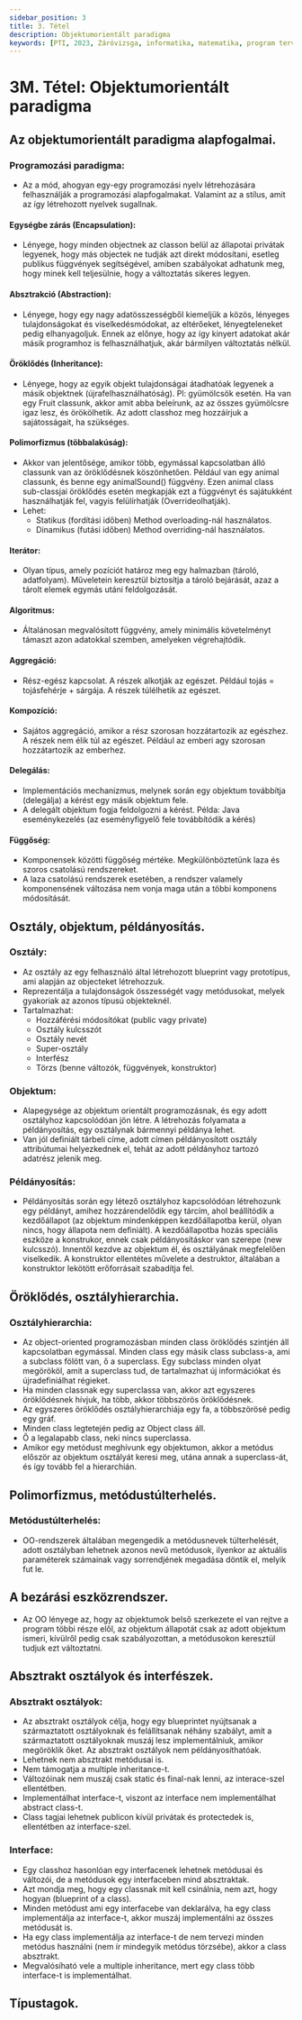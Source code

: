 ```yaml
---
sidebar_position: 3
title: 3. Tétel
description: Objektumorientált paradigma
keywords: [PTI, 2023, Záróvizsga, informatika, matematika, program tervező informatikus, jegyzet]
---
```


# 3M. Tétel: Objektumorientált paradigma

## Az objektumorientált paradigma alapfogalmai.

### Programozási paradigma:

- Az a mód, ahogyan egy-egy programozási nyelv létrehozására felhasználják a programozási alapfogalmakat. Valamint az a stílus, amit az így létrehozott nyelvek sugallnak.

#### Egységbe zárás (Encapsulation):

- Lényege, hogy minden objectnek az classon belül az állapotai privátak legyenek, hogy más objectek ne tudják azt direkt módosítani, esetleg publikus függvények segítségével, amiben szabályokat adhatunk meg, hogy minek kell teljesülnie, hogy a változtatás sikeres legyen.

#### Absztrakció (Abstraction):

- Lényege, hogy egy nagy adatösszességből kiemeljük a közös, lényeges tulajdonságokat és viselkedésmódokat, az eltérőeket, lényegteleneket pedig elhanyagoljuk. Ennek az előnye, hogy az így kinyert adatokat akár másik programhoz is felhasználhatjuk, akár bármilyen változtatás nélkül.

#### Öröklődés (Inheritance):

- Lényege, hogy az egyik objekt tulajdonságai átadhatóak legyenek a másik objektnek (újrafelhasználhatóság). Pl: gyümölcsök esetén. Ha van egy Fruit classunk, akkor amit abba beleírunk, az az összes gyümölcsre igaz lesz, és örökölhetik. Az adott classhoz meg hozzáírjuk a sajátosságait, ha szükséges.

#### Polimorfizmus (többalakúság):

- Akkor van jelentősége, amikor több, egymással kapcsolatban álló classunk van az öröklődésnek köszönhetően. Például van egy animal classunk, és benne egy animalSound() függvény. Ezen animal class sub-classjai öröklődés esetén megkapják ezt a függvényt és sajátukként használhatják fel, vagyis felülírhatják (Overrideolhatják).
- Lehet:
  - Statikus (fordítási időben) Method overloading-nál használatos.
  - Dinamikus (futási időben) Method overriding-nál használatos.

#### Iterátor:

- Olyan típus, amely pozíciót határoz meg egy halmazban (tároló, adatfolyam). Műveletein keresztül biztosítja a tároló bejárását, azaz a tárolt elemek egymás utáni feldolgozását.

#### Algoritmus:

- Általánosan megvalósított függvény, amely minimális követelményt támaszt azon adatokkal szemben, amelyeken végrehajtódik.

#### Aggregáció:

- Rész-egész kapcsolat. A részek alkotják az egészet. Például tojás = tojásfehérje + sárgája. A részek túlélhetik az egészet.

#### Kompozíció:

- Sajátos aggregáció, amikor a rész szorosan hozzátartozik az egészhez. A részek nem élik túl az egészet. Például az emberi agy szorosan hozzátartozik az emberhez.

#### Delegálás:

- Implementációs mechanizmus, melynek során egy objektum továbbítja (delegálja) a kérést egy másik objektum fele.
- A delegált objektum fogja feldolgozni a kérést. Példa: Java eseménykezelés (az eseményfigyelő fele továbbítódik a kérés)

#### Függőség:

- Komponensek közötti függőség mértéke. Megkülönböztetünk laza és szoros csatolású rendszereket.
- A laza csatolású rendszerek esetében, a rendszer valamely komponensének változása nem vonja maga után a többi komponens módosítását.

## Osztály, objektum, példányosítás.

### Osztály:

- Az osztály az egy felhasználó által létrehozott blueprint vagy prototípus, ami alapján az objecteket létrehozzuk.
- Reprezentálja a tulajdonságok összességét vagy metódusokat, melyek gyakoriak az azonos típusú objekteknél.
- Tartalmazhat:
  - Hozzáférési módosítókat (public vagy private)
  - Osztály kulcsszót
  - Osztály nevét
  - Super-osztály
  - Interfész
  - Törzs (benne változók, függvények, konstruktor)

### Objektum:

- Alapegysége az objektum orientált programozásnak, és egy adott osztályhoz kapcsolódóan jön létre. A létrehozás folyamata a példányosítás, egy osztálynak bármennyi példánya lehet.
- Van jól definiált tárbeli címe, adott címen példányosított osztály attribútumai helyezkednek el, tehát az adott példányhoz tartozó adatrész jelenik meg.

### Példányosítás:

- Példányosítás során egy létező osztályhoz kapcsolódóan létrehozunk egy példányt, amihez hozzárendelődik egy tárcím, ahol beállítódik a kezdőállapot (az objektum mindenképpen kezdőállapotba kerül, olyan nincs, hogy állapota nem definiált). A kezdőállapotba hozás speciális eszköze a konstrukor, ennek csak példányosításkor van szerepe (new kulcsszó). Innentől kezdve az objektum él, és osztályának megfelelően viselkedik. A konstruktor ellentétes művelete a destruktor, általában a konstruktor lekötött erőforrásait szabadítja fel.

## Öröklődés, osztályhierarchia.

### Osztályhierarchia:

- Az object-oriented programozásban minden class öröklődés szintjén áll kapcsolatban egymással. Minden class egy másik class subclass-a, ami a subclass fölött van, ő a superclass. Egy subclass minden olyat megörököl, amit a superclass tud, de tartalmazhat új információkat és újradefiniálhat régieket.
- Ha minden classnak egy superclassa van, akkor azt egyszeres öröklődésnek hívjuk, ha több, akkor többszörös öröklődésnek.
- Az egyszeres öröklődés osztályhierarchiája egy fa, a többszörösé pedig egy gráf.
- Minden class legtetején pedig az Object class áll.
- Ő a legalapabb class, neki nincs superclassa.
- Amikor egy metódust meghívunk egy objektumon, akkor a metódus először az objektum osztályát keresi meg, utána annak a superclass-át, és így tovább fel a hierarchián.

## Polimorfizmus, metódustúlterhelés.

### Metódustúlterhelés:

- OO-rendszerek általában megengedik a metódusnevek túlterhelését, adott osztályban lehetnek azonos nevű metódusok, ilyenkor az aktuális paraméterek számainak vagy sorrendjének megadása döntik el, melyik fut le.

## A bezárási eszközrendszer.

- Az OO lényege az, hogy az objektumok belső szerkezete el van rejtve a program többi része elől, az objektum állapotát csak az adott objektum ismeri, kívülről pedig csak szabályozottan, a metódusokon keresztül tudjuk ezt változtatni.

## Absztrakt osztályok és interfészek.

### Absztrakt osztályok:

- Az absztrakt osztályok célja, hogy egy blueprintet nyújtsanak a származtatott osztályoknak és felállítsanak néhány szabályt, amit a származtatott osztályoknak muszáj lesz implementálniuk, amikor megöröklik őket. Az absztrakt osztályok nem példányosíthatóak.
- Lehetnek nem absztrakt metódusai is.
- Nem támogatja a multiple inheritance-t.
- Változóinak nem muszáj csak static és final-nak lenni, az interace-szel ellentétben.
- Implementálhat interface-t, viszont az interface nem implementálhat abstract class-t.
- Class tagjai lehetnek publicon kívül privátak és protectedek is, ellentétben az interface-szel.

### Interface:

- Egy classhoz hasonlóan egy interfacenek lehetnek metódusai és változói, de a metódusok egy interfaceben mind absztraktak.
- Azt mondja meg, hogy egy classnak mit kell csinálnia, nem azt, hogy hogyan (blueprint of a class).
- Minden metódust ami egy interfacebe van deklarálva, ha egy class implementálja az interface-t, akkor muszáj implementálni az összes metódusát is.
- Ha egy class implementálja az interface-t de nem tervezi minden metódus használni (nem ír mindegyik metódus törzsébe), akkor a class absztrakt.
- Megvalósíható vele a multiple inheritance, mert egy class több interface-t is implementálhat.

## Típustagok.
